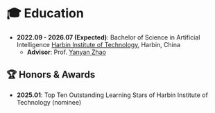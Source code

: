 # 🎓 Education

- **2022.09 - 2026.07 (Expected)**: Bachelor of Science in Artificial Intelligence
  [Harbin Institute of Technology](http://www.hit.edu.cn/), Harbin, China
  - **Advisor**: Prof. [Yanyan Zhao](http://ir.hit.edu.cn/~yanyanzhao/)

## 🏆 Honors & Awards

- **2025.01**: Top Ten Outstanding Learning Stars of Harbin Institute of Technology (nominee)